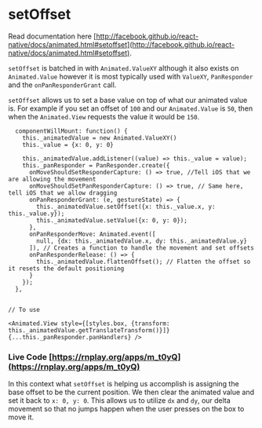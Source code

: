 # setOffset

Read documentation here [http://facebook.github.io/react-native/docs/animated.html#setoffset](http://facebook.github.io/react-native/docs/animated.html#setoffset).

`setOffset` is batched in with `Animated.ValueXY` although it also exists on `Animated.Value` however it is most typically used with `ValueXY`, `PanResponder` and the `onPanResponderGrant` call. 

`setOffset` allows us to set a base value on top of what our animated value is. For example if you set an offset of `100` and our `Animated.Value` is `50`, then when the `Animated.View` requests the value it would be `150`.

```
  componentWillMount: function() {
    this._animatedValue = new Animated.ValueXY()
    this._value = {x: 0, y: 0}
    
    this._animatedValue.addListener((value) => this._value = value);
	this._panResponder = PanResponder.create({
      onMoveShouldSetResponderCapture: () => true, //Tell iOS that we are allowing the movement
      onMoveShouldSetPanResponderCapture: () => true, // Same here, tell iOS that we allow dragging
      onPanResponderGrant: (e, gestureState) => {
        this._animatedValue.setOffset({x: this._value.x, y: this._value.y});
		this._animatedValue.setValue({x: 0, y: 0});
      },
      onPanResponderMove: Animated.event([
        null, {dx: this._animatedValue.x, dy: this._animatedValue.y}
      ]), // Creates a function to handle the movement and set offsets
      onPanResponderRelease: () => {
        this._animatedValue.flattenOffset(); // Flatten the offset so it resets the default positioning
      }
    });
  },


// To use

<Animated.View style={[styles.box, {transform: this._animatedValue.getTranslateTransform()}]} {...this._panResponder.panHandlers} />

```

### Live Code [https://rnplay.org/apps/m_t0yQ](https://rnplay.org/apps/m_t0yQ)

In this context what `setOffset` is helping us accomplish is assigning the base offset to be the current position. We then clear the animated value and set it back to `x: 0, y: 0`. This allows us to utilize `dx` and `dy`, our delta movement so that no jumps happen when the user presses on the box to move it.